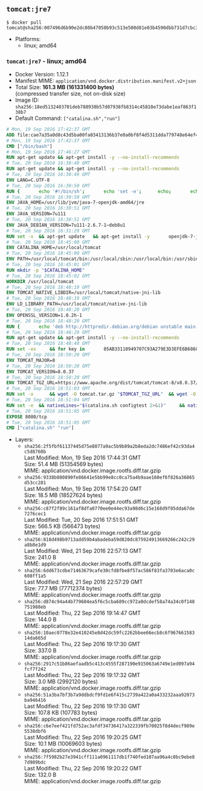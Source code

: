 ## `tomcat:jre7`

```console
$ docker pull tomcat@sha256:007496d6b90e2dc80b47050b93c513e500d81e03b4590dbb731d7cbc3c4fbbf8
```

-	Platforms:
	-	linux; amd64

### `tomcat:jre7` - linux; amd64

-	Docker Version: 1.12.1
-	Manifest MIME: `application/vnd.docker.distribution.manifest.v2+json`
-	Total Size: **161.3 MB (161331400 bytes)**  
	(compressed transfer size, not on-disk size)
-	Image ID: `sha256:18ed5132403701deb788930b57d07938fb8314c45810e73dabe1eaf863f138b7`
-	Default Command: `["catalina.sh","run"]`

```dockerfile
# Mon, 19 Sep 2016 17:42:37 GMT
ADD file:cae7a35a0d8c43d5ba00fa03413136b37e0a0bf8f4d5311dda779748e64ef425 in / 
# Mon, 19 Sep 2016 17:42:37 GMT
CMD ["/bin/bash"]
# Mon, 19 Sep 2016 17:46:27 GMT
RUN apt-get update && apt-get install -y --no-install-recommends 		ca-certificates 		curl 		wget 	&& rm -rf /var/lib/apt/lists/*
# Tue, 20 Sep 2016 16:30:49 GMT
RUN apt-get update && apt-get install -y --no-install-recommends 		bzip2 		unzip 		xz-utils 	&& rm -rf /var/lib/apt/lists/*
# Tue, 20 Sep 2016 16:30:49 GMT
ENV LANG=C.UTF-8
# Tue, 20 Sep 2016 16:30:50 GMT
RUN { 		echo '#!/bin/sh'; 		echo 'set -e'; 		echo; 		echo 'dirname "$(dirname "$(readlink -f "$(which javac || which java)")")"'; 	} > /usr/local/bin/docker-java-home 	&& chmod +x /usr/local/bin/docker-java-home
# Tue, 20 Sep 2016 16:30:50 GMT
ENV JAVA_HOME=/usr/lib/jvm/java-7-openjdk-amd64/jre
# Tue, 20 Sep 2016 16:30:51 GMT
ENV JAVA_VERSION=7u111
# Tue, 20 Sep 2016 16:30:51 GMT
ENV JAVA_DEBIAN_VERSION=7u111-2.6.7-1~deb8u1
# Tue, 20 Sep 2016 16:31:29 GMT
RUN set -x 	&& apt-get update 	&& apt-get install -y 		openjdk-7-jre-headless="$JAVA_DEBIAN_VERSION" 	&& rm -rf /var/lib/apt/lists/* 	&& [ "$JAVA_HOME" = "$(docker-java-home)" ]
# Tue, 20 Sep 2016 18:45:00 GMT
ENV CATALINA_HOME=/usr/local/tomcat
# Tue, 20 Sep 2016 18:45:00 GMT
ENV PATH=/usr/local/tomcat/bin:/usr/local/sbin:/usr/local/bin:/usr/sbin:/usr/bin:/sbin:/bin
# Tue, 20 Sep 2016 18:45:01 GMT
RUN mkdir -p "$CATALINA_HOME"
# Tue, 20 Sep 2016 18:45:02 GMT
WORKDIR /usr/local/tomcat
# Tue, 20 Sep 2016 18:48:19 GMT
ENV TOMCAT_NATIVE_LIBDIR=/usr/local/tomcat/native-jni-lib
# Tue, 20 Sep 2016 18:48:19 GMT
ENV LD_LIBRARY_PATH=/usr/local/tomcat/native-jni-lib
# Tue, 20 Sep 2016 18:48:20 GMT
ENV OPENSSL_VERSION=1.0.2h-1
# Tue, 20 Sep 2016 18:48:20 GMT
RUN { 		echo 'deb http://httpredir.debian.org/debian unstable main'; 	} > /etc/apt/sources.list.d/unstable.list 	&& { 		echo 'Package: *'; 		echo 'Pin: release a=unstable'; 		echo 'Pin-Priority: -10'; 		echo; 		echo 'Package: openssl libssl*'; 		echo "Pin: version $OPENSSL_VERSION"; 		echo 'Pin-Priority: 990'; 	} > /etc/apt/preferences.d/unstable-openssl
# Tue, 20 Sep 2016 18:48:29 GMT
RUN apt-get update && apt-get install -y --no-install-recommends 		libapr1 		openssl="$OPENSSL_VERSION" 	&& rm -rf /var/lib/apt/lists/*
# Tue, 20 Sep 2016 18:48:40 GMT
RUN set -ex 	&& for key in 		05AB33110949707C93A279E3D3EFE6B686867BA6 		07E48665A34DCAFAE522E5E6266191C37C037D42 		47309207D818FFD8DCD3F83F1931D684307A10A5 		541FBE7D8F78B25E055DDEE13C370389288584E7 		61B832AC2F1C5A90F0F9B00A1C506407564C17A3 		713DA88BE50911535FE716F5208B0AB1D63011C7 		79F7026C690BAA50B92CD8B66A3AD3F4F22C4FED 		9BA44C2621385CB966EBA586F72C284D731FABEE 		A27677289986DB50844682F8ACB77FC2E86E29AC 		A9C5DF4D22E99998D9875A5110C01C5A2F6059E7 		DCFD35E0BF8CA7344752DE8B6FB21E8933C60243 		F3A04C595DB5B6A5F1ECA43E3B7BBB100D811BBE 		F7DA48BB64BCB84ECBA7EE6935CD23C10D498E23 	; do 		gpg --keyserver ha.pool.sks-keyservers.net --recv-keys "$key"; 	done
# Tue, 20 Sep 2016 18:50:20 GMT
ENV TOMCAT_MAJOR=8
# Tue, 20 Sep 2016 18:50:20 GMT
ENV TOMCAT_VERSION=8.0.37
# Tue, 20 Sep 2016 18:50:20 GMT
ENV TOMCAT_TGZ_URL=https://www.apache.org/dist/tomcat/tomcat-8/v8.0.37/bin/apache-tomcat-8.0.37.tar.gz
# Tue, 20 Sep 2016 18:51:03 GMT
RUN set -x 		&& wget -O tomcat.tar.gz "$TOMCAT_TGZ_URL" 	&& wget -O tomcat.tar.gz.asc "$TOMCAT_TGZ_URL.asc" 	&& gpg --batch --verify tomcat.tar.gz.asc tomcat.tar.gz 	&& tar -xvf tomcat.tar.gz --strip-components=1 	&& rm bin/*.bat 	&& rm tomcat.tar.gz* 		&& nativeBuildDir="$(mktemp -d)" 	&& tar -xvf bin/tomcat-native.tar.gz -C "$nativeBuildDir" --strip-components=1 	&& nativeBuildDeps=" 		gcc 		libapr1-dev 		libssl-dev 		make 		openjdk-${JAVA_VERSION%%[-~bu]*}-jdk=$JAVA_DEBIAN_VERSION 	" 	&& apt-get update && apt-get install -y --no-install-recommends $nativeBuildDeps && rm -rf /var/lib/apt/lists/* 	&& ( 		export CATALINA_HOME="$PWD" 		&& cd "$nativeBuildDir/native" 		&& ./configure 			--libdir="$TOMCAT_NATIVE_LIBDIR" 			--prefix="$CATALINA_HOME" 			--with-apr="$(which apr-1-config)" 			--with-java-home="$(docker-java-home)" 			--with-ssl=yes 		&& make -j$(nproc) 		&& make install 	) 	&& apt-get purge -y --auto-remove $nativeBuildDeps 	&& rm -rf "$nativeBuildDir" 	&& rm bin/tomcat-native.tar.gz
# Tue, 20 Sep 2016 18:51:04 GMT
RUN set -e 	&& nativeLines="$(catalina.sh configtest 2>&1)" 	&& nativeLines="$(echo "$nativeLines" | grep 'Apache Tomcat Native')" 	&& nativeLines="$(echo "$nativeLines" | sort -u)" 	&& if ! echo "$nativeLines" | grep 'INFO: Loaded APR based Apache Tomcat Native library' >&2; then 		echo >&2 "$nativeLines"; 		exit 1; 	fi
# Tue, 20 Sep 2016 18:51:05 GMT
EXPOSE 8080/tcp
# Tue, 20 Sep 2016 18:51:05 GMT
CMD ["catalina.sh" "run"]
```

-	Layers:
	-	`sha256:2f5fbf61137445d75e8077a9ac5b9b89a2b8eda2dc7486ef42c93da4c5d8760b`  
		Last Modified: Mon, 19 Sep 2016 17:44:31 GMT  
		Size: 51.4 MB (51354569 bytes)  
		MIME: application/vnd.docker.image.rootfs.diff.tar.gzip
	-	`sha256:9338b080890fe86641e5bb99e8cc0ca75a4b9aae160ef6f826a36865d53cc281`  
		Last Modified: Mon, 19 Sep 2016 17:54:20 GMT  
		Size: 18.5 MB (18527624 bytes)  
		MIME: application/vnd.docker.image.rootfs.diff.tar.gzip
	-	`sha256:c87f2f89c161af8dfa0770ee0e44ec93a98d6c15e168d9f05dda67de7276cec1`  
		Last Modified: Tue, 20 Sep 2016 17:51:51 GMT  
		Size: 566.5 KB (566473 bytes)  
		MIME: application/vnd.docker.image.rootfs.diff.tar.gzip
	-	`sha256:818d498b9713add59b4abadeba59d820dc875924913669266c242c29a8b8e1d9`  
		Last Modified: Wed, 21 Sep 2016 22:57:13 GMT  
		Size: 241.0 B  
		MIME: application/vnd.docker.image.rootfs.diff.tar.gzip
	-	`sha256:6dd673cdbe71463679cafe30cfd8fbe8f57ac586f83fa3703e6aca0c608ff1a5`  
		Last Modified: Wed, 21 Sep 2016 22:57:29 GMT  
		Size: 77.7 MB (77712374 bytes)  
		MIME: application/vnd.docker.image.rootfs.diff.tar.gzip
	-	`sha256:d874c94a44b779604ea5f6c5cba689cc972a0dcdef58a74a34c0f148751988eb`  
		Last Modified: Thu, 22 Sep 2016 19:14:47 GMT  
		Size: 144.0 B  
		MIME: application/vnd.docker.image.rootfs.diff.tar.gzip
	-	`sha256:10aec0778e32e410245e8d42dc59fc2262bbee66ecb8c6f96766158314da665d`  
		Last Modified: Thu, 22 Sep 2016 19:17:30 GMT  
		Size: 337.0 B  
		MIME: application/vnd.docker.image.rootfs.diff.tar.gzip
	-	`sha256:2917c51b86aefaadb5c413c4555f287190e915063a6749e1ed097a94fcf7f242`  
		Last Modified: Thu, 22 Sep 2016 19:17:32 GMT  
		Size: 3.0 MB (2992120 bytes)  
		MIME: application/vnd.docker.image.rootfs.diff.tar.gzip
	-	`sha256:51a3ba7bf3b7a9ddbdcf9fd1e6f415c2739a422a0a433232aaa92073ba946416`  
		Last Modified: Thu, 22 Sep 2016 19:17:30 GMT  
		Size: 107.8 KB (107783 bytes)  
		MIME: application/vnd.docker.image.rootfs.diff.tar.gzip
	-	`sha256:c6e7eef421fd752ac3afdf34736417a322339fb70025f8d4decf989e5538dbf6`  
		Last Modified: Thu, 22 Sep 2016 19:20:25 GMT  
		Size: 10.1 MB (10069603 bytes)  
		MIME: application/vnd.docker.image.rootfs.diff.tar.gzip
	-	`sha256:7f5982b27e3941cff111a0961117db1f740fed107aa96a4c8bc9ebe87d989bdc`  
		Last Modified: Thu, 22 Sep 2016 19:20:22 GMT  
		Size: 132.0 B  
		MIME: application/vnd.docker.image.rootfs.diff.tar.gzip
